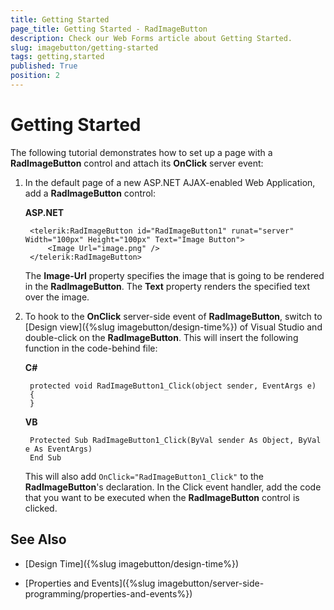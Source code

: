 ```yaml
---
title: Getting Started
page_title: Getting Started - RadImageButton
description: Check our Web Forms article about Getting Started.
slug: imagebutton/getting-started
tags: getting,started
published: True
position: 2
---
```


# Getting Started

The following tutorial demonstrates how to set up a page with a **RadImageButton** control and attach its **OnClick** server event:

1. In the default page of a new ASP.NET AJAX-enabled Web Application, add a **RadImageButton** control:

	**ASP.NET**	
	
		<telerik:RadImageButton id="RadImageButton1" runat="server" Width="100px" Height="100px" Text="Image Button">
            <Image Url="image.png" />
		</telerik:RadImageButton>	

	The **Image-Url** property specifies the image that is going to be rendered in the **RadImageButton**. The **Text** property renders the specified text over the image.

1. To hook to the **OnClick** server-side event of **RadImageButton**, switch to [Design view]({%slug imagebutton/design-time%}) of Visual Studio and double-click on the **RadImageButton**. This will insert the following function in the code-behind file:

	**C#**
	
		protected void RadImageButton1_Click(object sender, EventArgs e)
		{
		}

	**VB**
	
		Protected Sub RadImageButton1_Click(ByVal sender As Object, ByVal e As EventArgs)
		End Sub

	This will also add `OnClick="RadImageButton1_Click"` to the **RadImageButton**'s declaration. In the Click event handler, add the code that you want to be executed when the **RadImageButton** control is clicked.

## See Also

 * [Design Time]({%slug imagebutton/design-time%})

 * [Properties and Events]({%slug imagebutton/server-side-programming/properties-and-events%})
